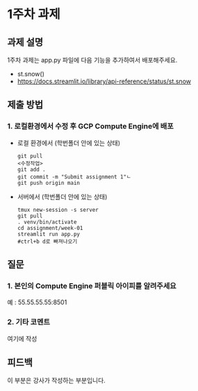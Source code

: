 # 1주차 과제


## 과제 설명
1주차 과제는 app.py 파일에 다음 기능을 추가하여서 배포해주세요.
- st.snow()
- https://docs.streamlit.io/library/api-reference/status/st.snow
## 제출 방법
### 1. 로컬환경에서 수정 후 GCP Compute Engine에 배포
- 로컬 환경에서 (학번폴더 안에 있는 상태)
    ```
    git pull
    <수정작업>
    git add .
    git commit -m "Submit assignment 1"ㄴ
    git push origin main
    ```
- 서버에서 (학번폴더 안에 있는 상태)
    ```
    tmux new-session -s server
    git pull
    . venv/bin/activate
    cd assignment/week-01
    streamlit run app.py
    #ctrl+b d로 빠져나오기
    ```


## 질문
### 1. 본인의 Compute Engine 퍼블릭 아이피를 알려주세요
예 : 55.55.55.55:8501

### 2. 기타 코멘트
여기에 작성

## 피드백
이 부분은 강사가 작성하는 부분입니다.